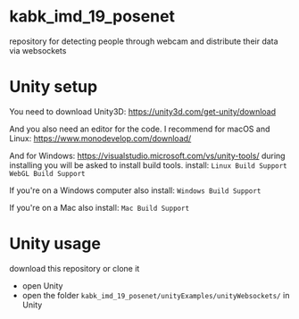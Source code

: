 # kabk_imd_19_posenet
repository for detecting people through webcam and distribute their data via websockets

# 

# Unity setup

You need to download Unity3D:
https://unity3d.com/get-unity/download

And you also need an editor for the code.
I recommend for macOS and Linux:
https://www.monodevelop.com/download/

And for Windows:
https://visualstudio.microsoft.com/vs/unity-tools/
during installing you will be asked to install build tools.
install:
`Linux Build Support`
`WebGL Build Support`

If you're on a Windows computer also install:
`Windows Build Support`

If you're on a Mac also install:
`Mac Build Support`

# Unity usage

download this repository or clone it

- open Unity
- open the folder `kabk_imd_19_posenet/unityExamples/unityWebsockets/` in Unity
